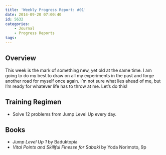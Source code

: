 ```yaml
---
title: 'Weekly Progress Report: #01'
date: 2014-09-20 07:00:40
id: 5632
categories:
	- Journal
	- Progress Reports
tags:
---
```


## Overview

This week is the mark of something new, yet old at the same time. I am going to do my best to draw on all my experiments in the past and forge another road for myself once again. I’m not sure what lies ahead of me, but I’m ready for whatever life has to throw at me. Let’s do this!

<!-- more -->

## Training Regimen

* Solve 12 problems from Jump Level Up every day.

## Books

* _Jump Level Up 1_ by Baduktopia
* _Vital Points and Skillful Finesse for Sabaki_ by Yoda Norimoto, 9p